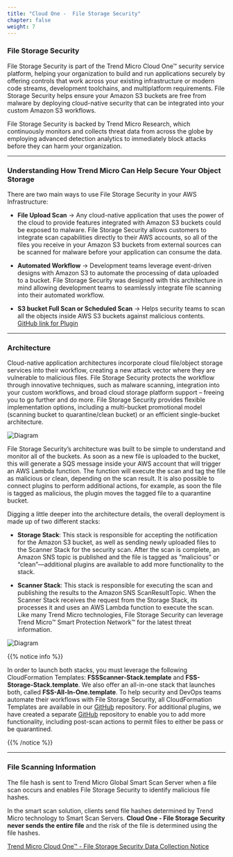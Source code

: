 ```yaml
---
title: "Cloud One -  File Storage Security"
chapter: false
weight: 7
---
```


### File Storage Security

File Storage Security is part of the Trend Micro Cloud One™ security service platform, helping your organization to build and run applications securely by offering controls that work across your existing infrastructure or modern code streams, development toolchains, and multiplatform requirements. File Storage Security helps ensure your Amazon S3 buckets are free from malware by deploying cloud-native security that can be integrated into your custom Amazon S3 workflows.

File Storage Security is backed by Trend Micro Research, which continuously monitors and collects threat data from across the globe by employing advanced detection analytics to immediately block attacks before they can harm your organization.

----

### Understanding How Trend Micro Can Help Secure Your Object Storage

There are two main ways to use File Storage Security in your AWS Infrastructure:

- <b>File Upload Scan</b> -> Any cloud-native application that uses the power of the cloud to provide features integrated with Amazon S3 buckets could be exposed to malware. File Storage Security allows customers to integrate scan capabilities directly to their AWS accounts, so all of the files you receive in your Amazon S3 buckets from external sources can be scanned for malware before your application can consume the data.

- <b>Automated Workflow</b> -> Development teams leverage event-driven designs with Amazon S3 to automate the processing of data uploaded to a bucket. File Storage Security was designed with this architecture in mind allowing development teams to seamlessly integrate file scanning into their automated workflow.

- <b>S3 bucket Full Scan or Scheduled Scan</b> -> Helps security teams to scan all the objects inside AWS S3 buckets against malicious contents.
[GitHub link for Plugin](https://github.com/trendmicro/cloudone-filestorage-plugins/tree/master/scan-triggers/aws-python-bucket-full-and-scheduled-scan)

----

### Architecture

Cloud-native application architectures incorporate cloud file/object storage services into their workflow, creating a new attack vector where they are vulnerable to malicious files. File Storage Security protects the workflow through innovative techniques, such as malware scanning, integration into your custom workflows, and broad cloud storage platform support – freeing you to go further and do more. File Storage Security provides flexible implementation options, including a
multi-bucket promotional model (scanning bucket to quarantine/clean bucket)
or an efficient single-bucket architecture. 


![Diagram](/images/fss.png)


File Storage Security’s architecture was built to be simple to understand and monitor all of the buckets. As soon as a new file is uploaded to the bucket, this will generate a SQS message inside your AWS account that will trigger an AWS Lambda function. The function will execute the scan and tag the file as malicious or clean, depending on the scan result. It is also possible to connect plugins to perform additional actions, for example, as soon the file is tagged as malicious, the plugin moves the tagged file to a quarantine bucket.

Digging a little deeper into the architecture details, the overall deployment is made up of two different stacks:

- <b>Storage Stack</b>: This stack is responsible for accepting the notification for the Amazon S3 bucket, as well as sending newly uploaded files to the Scanner Stack for the security scan. After the scan is complete, an Amazon SNS topic is published and the file is tagged as “malicious” or “clean”—additional plugins are available to add more functionality to the stack.

- <b>Scanner Stack</b>: This stack is responsible for executing the scan and publishing the results to the Amazon SNS ScanResultTopic. When the Scanner Stack receives the request from the Storage Stack, its processes it and uses an AWS Lambda function to execute the scan. Like many Trend Micro technologies, File Storage Security can leverage Trend Micro™ Smart Protection Network™ for the latest threat information.

![Diagram](/images/fss_architecture.png)

{{% notice info %}}
<p style='text-align: left;'>
In order to launch both stacks, you must leverage the following CloudFormation Templates: <b>FSSScanner-Stack.template</b> and <b>FSS-Storage-Stack.template</b>. We also offer an all-in-one stack that launches both, called <b>FSS-All-In-One.template</b>. To help security and DevOps teams automate their workflows with File Storage Security, all CloudFormation Templates are available in our <a href="https://github.com/trendmicro/cloudone-filestorage-deployment-templates/tree/master/aws">GitHub</a> repository. For additional plugins, we have created a separate <a href="https://github.com/trendmicro/cloudone-filestorage-plugins/tree/master/post-scan-actions">GitHub</a> repository to enable you to add more functionality, including post-scan actions to permit files to either be pass or be quarantined.
</p>
{{% /notice %}}

---

### File Scanning Information

The file hash is sent to Trend Micro Global Smart Scan Server when a file scan occurs and enables File Storage Security to identify malicious file hashes.

In the smart scan solution, clients send file hashes determined by Trend Micro technology to Smart Scan Servers. **Cloud One - File Storage Security never sends the entire file** and the risk of the file is determined using the file hashes.

[Trend Micro Cloud One™ - File Storage Security Data Collection Notice](https://success.trendmicro.com/solution/000258113)